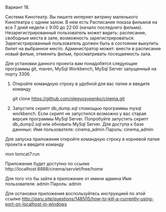Вариант 18.

Система Кинотеатр. Вы пишете интернет витрину маленького Кинотеатра 
с одним залом. В нем есть Расписание показа фильмов на все 7 дней 
недели с 9:00 до 22:00 (начало последнего фильма). 
Незарегистрированный пользователь может видеть: расписание, 
свободные места в зале, возможность зарегистрироваться. 
Зарегистрированный пользователь должен быть в состоянии выкупить 
билет на выбранное место. Администратор может: внести в расписание 
новый фильм, отменить фильм, просматривать посещаемость зала.

Для установки данного проекта вам понадобятся следующие программы 
git, maven, MySql Workbench, MySql Server запущенный на порту 3306.
1. Откройте командную строку в удобной для вас папке и введите команду

    git clone https://github.com/olegyosypenko/cinema.git

2. Запустите скрипт db_dump.sql спомощью программы mysql workbench. 
Если скрипт не запустился возможно у вас старая версия 
программы MySql Server. Попробуйте запустить скрипт db_dump2.sql 
или обновить MySql Server.
Для доступа к базе даннных: 
Имя пользователя: cinema_admin Пароль: cinema_admin

Для запуска приложения откройте командную строку в корневой папке 
проекта и введите команду

mvn tomcat7:run

Приложение будет доступно по ссылке
http://localhost:8888/cinema/servlet/free/home

Для того что бы зайти в приложение от имени админа 
Имя пользователя: admin Пароль: admin

Для остановки приложения воспользуйтесь инструкцией по этой ссылке 
http://qaru.site/questions/148505/how-to-kill-a-currently-using-port-on-localhost-in-windows